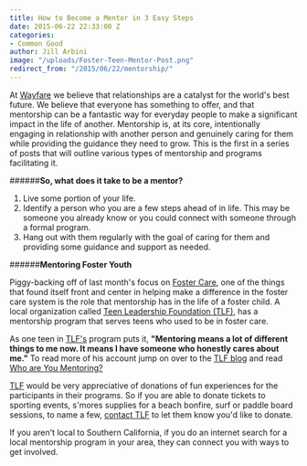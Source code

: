 ```yaml
---
title: How to Become a Mentor in 3 Easy Steps
date: 2015-06-22 22:33:00 Z
categories:
- Common Good
author: Jill Arbini
image: "/uploads/Foster-Teen-Mentor-Post.png"
redirect_from: "/2015/06/22/mentorship/"
---
```


At [Wayfare](wayfare.io) we believe that relationships are a catalyst for the world's best future. We believe that everyone has something to offer, and that mentorship can be a fantastic way for everyday people to make a significant impact in the life of another.  Mentorship is, at its core, intentionally engaging in relationship with another person and genuinely caring for them while providing the guidance they need to grow. This is the first in a series of posts that will outline various types of mentorship and programs facilitating it. 

######**So, what does it take to be a mentor?**
 
1. Live some portion of your life. 
2. Identify a person who you are a few steps ahead of in life. This may be someone you already know or you could connect with someone through a formal program.
3. Hang out with them regularly with the goal of caring for them and providing some guidance and support as needed.

######**Mentoring Foster Youth**

Piggy-backing off of last month's focus on [Foster Care](http://blog.wayfare.io/2015/05/21/foster-care/), one of the things that found itself front and center in helping make a difference in the foster care system is the role that mentorship has in the life of a foster child.  A local organization called [Teen Leadership Foundation (TLF)](http://teenleadershipfoundation.com), has a mentorship program that serves teens who used to be in foster care. 

As one teen in [TLF's](http://teenleadershipfoundation.com) program puts it, **"Mentoring means a lot of different things to me now. It means I have someone who honestly cares about me."** To read more of his account jump on over to the [TLF blog](http://teenleadershipfoundation.com/blog/) and read [Who are You Mentoring?](http://teenleadershipfoundation.com/who-are-you-mentoring/) 

[TLF](http://teenleadershipfoundation.com) would be very appreciative of donations of fun experiences for the participants in their programs.  So if you are able to donate tickets to sporting events, s'mores supplies for a beach bonfire, surf or paddle board sessions, to name a few, [contact TLF](http://teenleadershipfoundation.com/contact/) to let them know you'd like to donate. 

If you aren't local to Southern California, if you do an internet search for a local mentorship program in your area, they can connect you with ways to get involved.



